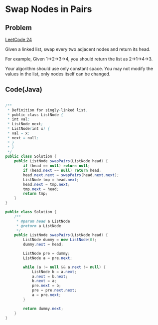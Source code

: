 Swap Nodes in Pairs
===


Problem
-------

[LeetCode 24](https://oj.leetcode.com/problems/swap-nodes-in-pairs/)

Given a linked list, swap every two adjacent nodes and return its head.

For example,
Given 1->2->3->4, you should return the list as 2->1->4->3.

Your algorithm should use only constant space. You may not modify the values in the list, only nodes itself can be changed.



Code(Java)
----------

```java

/**
 * Definition for singly-linked list.
 * public class ListNode {
 * int val;
 * ListNode next;
 * ListNode(int x) {
 * val = x;
 * next = null;
 * }
 * }
 */
public class Solution {
    public ListNode swapPairs(ListNode head) {
        if (head == null) return null;
        if (head.next == null) return head;
        head.next.next = swapPairs(head.next.next);
        ListNode tmp = head.next;
        head.next = tmp.next;
        tmp.next = head;
        return tmp;
    }
}

public class Solution {
    /**
     * @param head a ListNode
     * @return a ListNode
     */
    public ListNode swapPairs(ListNode head) {
        ListNode dummy = new ListNode(0);
        dummy.next = head;

        ListNode pre = dummy;
        ListNode a = pre.next;

        while (a != null && a.next != null) {
            ListNode b = a.next;
            a.next = b.next;
            b.next = a;
            pre.next = b;
            pre = pre.next.next;
            a = pre.next;
        }

        return dummy.next;
    }
}
```